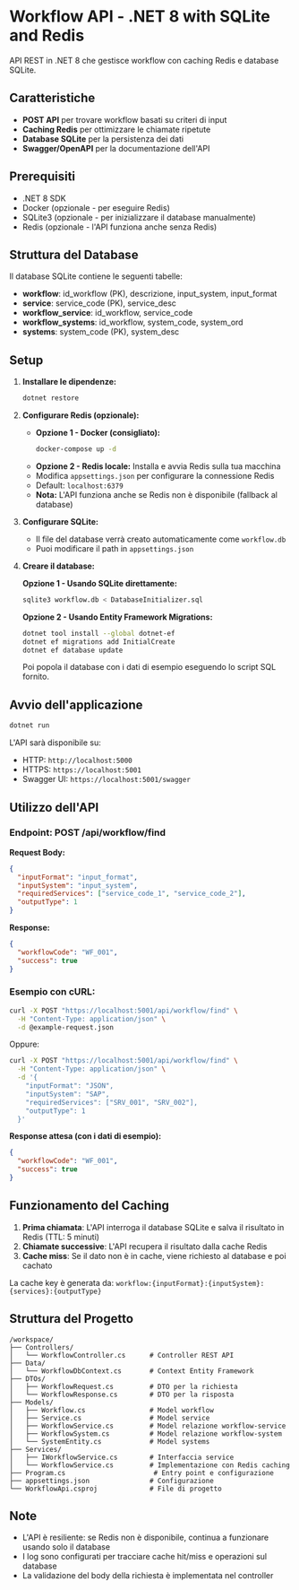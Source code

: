 # Workflow API - .NET 8 with SQLite and Redis

API REST in .NET 8 che gestisce workflow con caching Redis e database SQLite.

## Caratteristiche

- **POST API** per trovare workflow basati su criteri di input
- **Caching Redis** per ottimizzare le chiamate ripetute
- **Database SQLite** per la persistenza dei dati
- **Swagger/OpenAPI** per la documentazione dell'API

## Prerequisiti

- .NET 8 SDK
- Docker (opzionale - per eseguire Redis)
- SQLite3 (opzionale - per inizializzare il database manualmente)
- Redis (opzionale - l'API funziona anche senza Redis)

## Struttura del Database

Il database SQLite contiene le seguenti tabelle:

- **workflow**: id_workflow (PK), descrizione, input_system, input_format
- **service**: service_code (PK), service_desc
- **workflow_service**: id_workflow, service_code
- **workflow_systems**: id_workflow, system_code, system_ord
- **systems**: system_code (PK), system_desc

## Setup

1. **Installare le dipendenze:**
   ```bash
   dotnet restore
   ```

2. **Configurare Redis (opzionale):**
   - **Opzione 1 - Docker (consigliato):**
     ```bash
     docker-compose up -d
     ```
   - **Opzione 2 - Redis locale:**
     Installa e avvia Redis sulla tua macchina
   - Modifica `appsettings.json` per configurare la connessione Redis
   - Default: `localhost:6379`
   - **Nota:** L'API funziona anche se Redis non è disponibile (fallback al database)

3. **Configurare SQLite:**
   - Il file del database verrà creato automaticamente come `workflow.db`
   - Puoi modificare il path in `appsettings.json`

4. **Creare il database:**
   
   **Opzione 1 - Usando SQLite direttamente:**
   ```bash
   sqlite3 workflow.db < DatabaseInitializer.sql
   ```

   **Opzione 2 - Usando Entity Framework Migrations:**
   ```bash
   dotnet tool install --global dotnet-ef
   dotnet ef migrations add InitialCreate
   dotnet ef database update
   ```
   
   Poi popola il database con i dati di esempio eseguendo lo script SQL fornito.

## Avvio dell'applicazione

```bash
dotnet run
```

L'API sarà disponibile su:
- HTTP: `http://localhost:5000`
- HTTPS: `https://localhost:5001`
- Swagger UI: `https://localhost:5001/swagger`

## Utilizzo dell'API

### Endpoint: POST /api/workflow/find

**Request Body:**
```json
{
  "inputFormat": "input_format",
  "inputSystem": "input_system",
  "requiredServices": ["service_code_1", "service_code_2"],
  "outputType": 1
}
```

**Response:**
```json
{
  "workflowCode": "WF_001",
  "success": true
}
```

### Esempio con cURL:

```bash
curl -X POST "https://localhost:5001/api/workflow/find" \
  -H "Content-Type: application/json" \
  -d @example-request.json
```

Oppure:

```bash
curl -X POST "https://localhost:5001/api/workflow/find" \
  -H "Content-Type: application/json" \
  -d '{
    "inputFormat": "JSON",
    "inputSystem": "SAP",
    "requiredServices": ["SRV_001", "SRV_002"],
    "outputType": 1
  }'
```

**Response attesa (con i dati di esempio):**
```json
{
  "workflowCode": "WF_001",
  "success": true
}
```

## Funzionamento del Caching

1. **Prima chiamata**: L'API interroga il database SQLite e salva il risultato in Redis (TTL: 5 minuti)
2. **Chiamate successive**: L'API recupera il risultato dalla cache Redis
3. **Cache miss**: Se il dato non è in cache, viene richiesto al database e poi cachato

La cache key è generata da: `workflow:{inputFormat}:{inputSystem}:{services}:{outputType}`

## Struttura del Progetto

```
/workspace/
├── Controllers/
│   └── WorkflowController.cs      # Controller REST API
├── Data/
│   └── WorkflowDbContext.cs       # Context Entity Framework
├── DTOs/
│   ├── WorkflowRequest.cs         # DTO per la richiesta
│   └── WorkflowResponse.cs        # DTO per la risposta
├── Models/
│   ├── Workflow.cs                # Model workflow
│   ├── Service.cs                 # Model service
│   ├── WorkflowService.cs         # Model relazione workflow-service
│   ├── WorkflowSystem.cs          # Model relazione workflow-system
│   └── SystemEntity.cs            # Model systems
├── Services/
│   ├── IWorkflowService.cs        # Interfaccia service
│   └── WorkflowService.cs         # Implementazione con Redis caching
├── Program.cs                      # Entry point e configurazione
├── appsettings.json               # Configurazione
└── WorkflowApi.csproj             # File di progetto
```

## Note

- L'API è resiliente: se Redis non è disponibile, continua a funzionare usando solo il database
- I log sono configurati per tracciare cache hit/miss e operazioni sul database
- La validazione del body della richiesta è implementata nel controller
